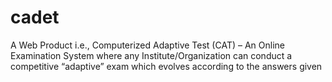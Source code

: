cadet
=====
A Web Product i.e., Computerized Adaptive Test (CAT) – An Online Examination System where any Institute/Organization can conduct a competitive “adaptive” exam which evolves according to the answers given
